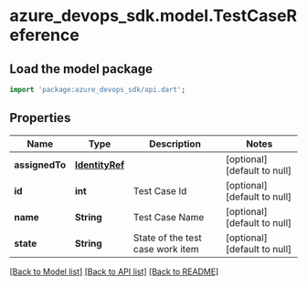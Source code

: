 # azure_devops_sdk.model.TestCaseReference

## Load the model package
```dart
import 'package:azure_devops_sdk/api.dart';
```

## Properties
Name | Type | Description | Notes
------------ | ------------- | ------------- | -------------
**assignedTo** | [**IdentityRef**](IdentityRef.md) |  | [optional] [default to null]
**id** | **int** | Test Case Id | [optional] [default to null]
**name** | **String** | Test Case Name | [optional] [default to null]
**state** | **String** | State of the test case work item | [optional] [default to null]

[[Back to Model list]](../README.md#documentation-for-models) [[Back to API list]](../README.md#documentation-for-api-endpoints) [[Back to README]](../README.md)


